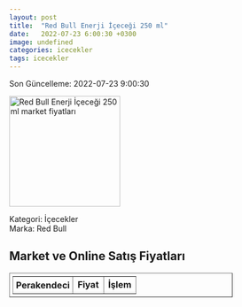 ```yaml
---
layout: post
title:  "Red Bull Enerji İçeceği 250 ml"
date:   2022-07-23 6:00:30 +0300
image: undefined
categories: icecekler
tags: icecekler
---
```


Son Güncelleme: 2022-07-23 9:00:30

<img src="undefined" width="200" alt="Red Bull Enerji İçeceği 250 ml market fiyatları" />

Kategori: İçecekler
<br />
Marka: Red Bull

<h2>Market ve Online Satış Fiyatları</h2>

<table border="1" style="padding: 5px;width:80%;">
  <tr>
    <td style="padding: 5px;"><strong>Perakendeci</strong></td>
    <td><strong>Fiyat</strong></td>
    <td><strong>İşlem</strong></td>
  </tr>
  
</table>
